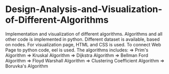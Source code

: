 # Design-Analysis-and-Visualization-of-Different-Algorithms
Implementation and visualization of different algorithms.
Algorithms and all other code is implemented in python.
Different dataset is available, based on nodes.
For visualization page, HTML and CSS is used.
To connect Web Page to python code, eel is used.
The algorithms includes:
=> Prim's Algorithm
=> Kruskal Algorithm
=> Dijkstra Algorithm
=> Bellman Ford Algorithm
=> Floyd Warshall Algorithm
=> Clustering Coefficient Algorithm
=> Boruvka's Algorithm
